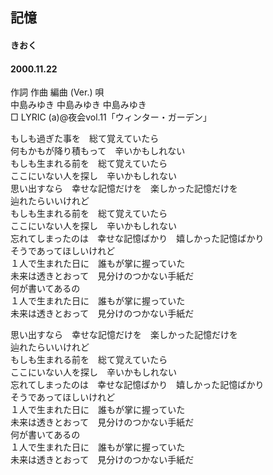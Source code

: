 ## 記憶
#### きおく
#### 2000.11.22


作詞  作曲  編曲 (Ver.)   唄   
中島みゆき   中島みゆき       中島みゆき   
□ LYRIC (a)@夜会vol.11「ウィンター・ガーデン」   
   
   
もしも過ぎた事を　総て覚えていたら   
何もかもが降り積もって　辛いかもしれない   
もしも生まれる前を　総て覚えていたら   
ここにいない人を探し　辛いかもしれない   
思い出すなら　幸せな記憶だけを　楽しかった記憶だけを   
辿れたらいいけれど   
もしも生まれる前を　総て覚えていたら   
ここにいない人を探し　辛いかもしれない   
忘れてしまったのは　幸せな記憶ばかり　嬉しかった記憶ばかり   
そうであってほしいけれど   
１人で生まれた日に　誰もが掌に握っていた   
未来は透きとおって　見分けのつかない手紙だ   
何が書いてあるの   
１人で生まれた日に　誰もが掌に握っていた   
未来は透きとおって　見分けのつかない手紙だ   
   
思い出すなら　幸せな記憶だけを　楽しかった記憶だけを   
辿れたらいいけれど   
もしも生まれる前を　総て覚えていたら   
ここにいない人を探し　辛いかもしれない   
忘れてしまったのは　幸せな記憶ばかり　嬉しかった記憶ばかり   
そうであってほしいけれど   
１人で生まれた日に　誰もが掌に握っていた   
未来は透きとおって　見分けのつかない手紙だ   
何が書いてあるの   
１人で生まれた日に　誰もが掌に握っていた   
未来は透きとおって　見分けのつかない手紙だ   